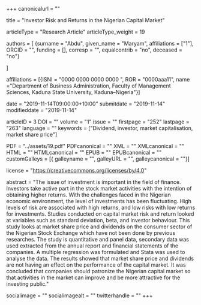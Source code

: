 +++
canonicalurl = ""

title = "Investor Risk and Returns in the Nigerian Capital Market"

articleType = "Research Article"
articleType_weight = 19

authors = [
  {surname = "Abdu",  given_name = "Maryam",  affiliations = ["1"],  ORCID = "", funding = [], corresp = "", equalcontrib = "no", deceased = "no"}

]

affiliations = [{ISNI = "0000 0000 0000 0000 ", ROR = "0000aaa11", name ="Department of Business Administration, Faculty of Management Sciences,  Kaduna State University, Kaduna–Nigeria"}]

date = "2019-11-14T09:00:00+10:00"
submitdate = "2019-11-14"
modifieddate = "2019-11-14"

articleID = 3
DOI = ""
volume = "1"
issue = ""
firstpage = "252"
lastpage = "263"
language = ""
keywords = ["Dividend, investor, market capitalisation, market share price"]

PDF = "../assets/19.pdf"
PDFcanonical = ""
XML = ""
XMLcanonical = ""
HTML = ""
HTMLcanonical = ""
EPUB = ""
EPUBcanonical = ""
customGalleys = [{ galleyname = "", galleyURL = "", galleycanonical = ""}]

license = "https://creativecommons.org/licenses/by/4.0"

abstract = "The issue of investment is important in the field of finance. Investors take active part in the stock market activities with the intention of obtaining higher returns. With the challenges faced in the Nigerian economic environment, the level of investments has been fluctuating. High levels of risk are associated with high returns, and low risks with low returns for investments. Studies conducted on capital market risk and return looked at variables such as standard deviation, beta, and investor behaviour. This study looks at market share price and dividends on the consumer sector of the Nigerian Stock Exchange which have not been done by previous researches. The study is quantitative and panel data, secondary data was used extracted from the annual report and financial statements of the companies. A multiple regression was formulated and Stata was used to analyse the data. The results showed that market share price and dividends are not having an effect on the performance of the capital market. It was concluded that companies should patronize the Nigerian capital market so that activities in the market can improve and be more attractive for the investing public."


socialimage = ""
socialimagealt = ""
twitterhandle = ""
+++

